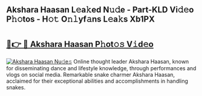## Akshara Haasan L𝚎a𝚔ed N𝚞𝚍e - Part-KLD Vi𝚍𝚎o P𝚑𝚘tos - H𝚘𝚝 O𝚗𝚕yf𝚊ns L𝚎a𝚔s Xb1PX

# <h2><a href="http://kf68w39.oniu.top/?m=Akshara+Haasan">🔗👉 🔴 Akshara Haasan P𝚑ot𝚘𝚜 V𝚒d𝚎o</a></h2>

[![Akshara Haasan Nu𝚍e𝚜](https://i.imgur.com/0qMVB7G.gif)](http://kf68w39.oniu.top/?m=Akshara+Haasan)
Online thought leader Akshara Haasan, known for disseminating dance and lifestyle knowledge, through performances and vlogs on social media. Remarkable snake charmer Akshara Haasan, acclaimed for their exceptional abilities and accomplishments in handling snakes.  
